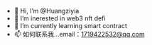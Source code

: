- 👋 Hi, I’m @Huangziyia
- 👀 I’m inerested in web3  nft defi
- 🌱 I’m currently learning smart contract
- 📫 如何联系我...email：1719422532@qq.com

<!---
Huangziyia/Huangziyia is a ✨ special ✨ repository because its `README.md` (this file) appears on your GitHub profile.
You can click the Preview link to take a look at your changes.
--->
